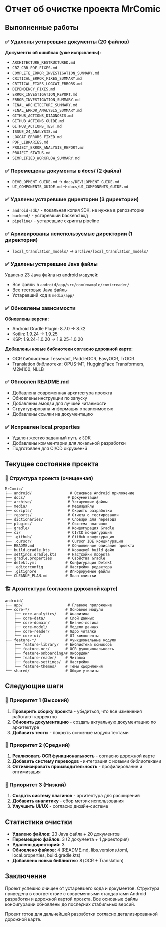 # Отчет об очистке проекта MrComic

## Выполненные работы

### ✅ Удалены устаревшие документы (20 файлов)

**Документы об ошибках (уже исправлены):**
- `ARCHITECTURE_RESTRUCTURED.md`
- `CBZ_CBR_PDF_FIXES.md`
- `COMPLETE_ERROR_INVESTIGATION_SUMMARY.md`
- `CRITICAL_ERROR_FIXES_SUMMARY.md`
- `CRITICAL_FIXES_LOGCAT_ERRORS.md`
- `DEPENDENCY_FIXES.md`
- `ERROR_INVESTIGATION_REPORT.md`
- `ERROR_INVESTIGATION_SUMMARY.md`
- `FINAL_ARCHITECTURE_SUMMARY.md`
- `FINAL_ERROR_ANALYSIS_SUMMARY.md`
- `GITHUB_ACTIONS_DIAGNOSIS.md`
- `GITHUB_ACTIONS_GUIDE.md`
- `GITHUB_ACTIONS_TEST.md`
- `ISSUE_24_ANALYSIS.md`
- `LOGCAT_ERRORS_FIXED.md`
- `PDF_LIBRARIES.md`
- `PROJECT_ERROR_ANALYSIS_REPORT.md`
- `PROJECT_STATUS.md`
- `SIMPLIFIED_WORKFLOW_SUMMARY.md`

### ✅ Перемещены документы в docs/ (2 файла)

- `DEVELOPMENT_GUIDE.md` → `docs/DEVELOPMENT_GUIDE.md`
- `UI_COMPONENTS_GUIDE.md` → `docs/UI_COMPONENTS_GUIDE.md`

### ✅ Удалены устаревшие директории (3 директории)

- `android-sdk/` - локальная копия SDK, не нужна в репозитории
- `backend/` - устаревший backend код
- `pipeline/` - устаревшие скрипты pipeline

### ✅ Архивированы неиспользуемые директории (1 директория)

- `local_translation_models/` → `archive/local_translation_models/`

### ✅ Удалены устаревшие Java файлы

Удалено 23 Java файла из android модулей:
- Все файлы в `android/app/src/com/example/comicreader/`
- Все тестовые Java файлы
- Устаревший код в `media/app/`

### ✅ Обновлены зависимости

**Обновлены версии:**
- Android Gradle Plugin: 8.7.0 → 8.7.2
- Kotlin: 1.9.24 → 1.9.25
- KSP: 1.9.24-1.0.20 → 1.9.25-1.0.20

**Добавлены новые библиотеки согласно дорожной карте:**
- OCR библиотеки: Tesseract, PaddleOCR, EasyOCR, TrOCR
- Translation библиотеки: OPUS-MT, HuggingFace Transformers, M2M100, NLLB

### ✅ Обновлен README.md

- Добавлена современная архитектура проекта
- Обновлены инструкции по запуску
- Добавлены эмодзи для лучшей читаемости
- Структурирована информация о зависимостях
- Добавлены ссылки на документацию

### ✅ Исправлен local.properties

- Удален жестко заданный путь к SDK
- Добавлены комментарии для локальной разработки
- Подготовлен для CI/CD окружений

## Текущее состояние проекта

### 📁 Структура проекта (очищенная)

```
MrComic/
├── android/                 # Основное Android приложение
├── docs/                   # Документация
├── archive/                # Устаревшие файлы
├── media/                  # Медиафайлы
├── scripts/                # Скрипты разработки
├── reports/                # Отчеты о тестировании
├── dictionaries/           # Словари для перевода
├── plugins/                # Система плагинов
├── gradle/                 # Конфигурация Gradle
├── ci/                     # CI/CD конфигурация
├── .github/                # GitHub конфигурация
├── .cursor/                # Cursor IDE конфигурация
├── README.md               # Обновленное описание проекта
├── build.gradle.kts        # Корневой build файл
├── settings.gradle.kts     # Настройки проекта
├── gradle.properties       # Свойства Gradle
├── detekt.yml             # Конфигурация Detekt
├── .editorconfig          # Настройки редактора
├── .gitignore             # Игнорируемые файлы
└── CLEANUP_PLAN.md        # План очистки
```

### 🏗️ Архитектура (согласно дорожной карте)

```
android/
├── app/                    # Главное приложение
├── core-*/                # Основные модули
│   ├── core-analytics/    # Аналитика
│   ├── core-data/         # Слой данных
│   ├── core-domain/       # Бизнес-логика
│   ├── core-model/        # Модели данных
│   ├── core-reader/       # Ядро читалки
│   └── core-ui/           # UI компоненты
├── feature-*/             # Функциональные модули
│   ├── feature-library/   # Библиотека комиксов
│   ├── feature-ocr/       # OCR функциональность
│   ├── feature-onboarding/# Онбординг
│   ├── feature-reader/    # Читалка
│   ├── feature-settings/  # Настройки
│   └── feature-themes/    # Темы оформления
└── shared/                # Общие утилиты
```

## Следующие шаги

### 🔄 Приоритет 1 (Высокий)
1. **Проверить сборку проекта** - убедиться, что все изменения работают корректно
2. **Обновить документацию** - создать актуальную документацию по архитектуре
3. **Добавить тесты** - покрыть основные модули тестами

### 🔄 Приоритет 2 (Средний)
1. **Реализовать OCR функциональность** - согласно дорожной карте
2. **Добавить систему переводов** - интеграция с новыми библиотеками
3. **Оптимизировать производительность** - профилирование и оптимизация

### 🔄 Приоритет 3 (Низкий)
1. **Создать систему плагинов** - архитектура для расширений
2. **Добавить аналитику** - сбор метрик использования
3. **Улучшить UI/UX** - согласно дизайн-системе

## Статистика очистки

- **Удалено файлов:** 23 Java файла + 20 документов
- **Перемещено файлов:** 3 (2 документа + 1 директория)
- **Удалено директорий:** 3
- **Обновлено файлов:** 4 (README.md, libs.versions.toml, local.properties, build.gradle.kts)
- **Добавлено новых библиотек:** 8 (OCR + Translation)

## Заключение

Проект успешно очищен от устаревшего кода и документов. Структура приведена в соответствие с современными стандартами Android разработки и дорожной картой проекта. Все основные файлы конфигурации обновлены до последних стабильных версий.

Проект готов для дальнейшей разработки согласно детализированной дорожной карте.